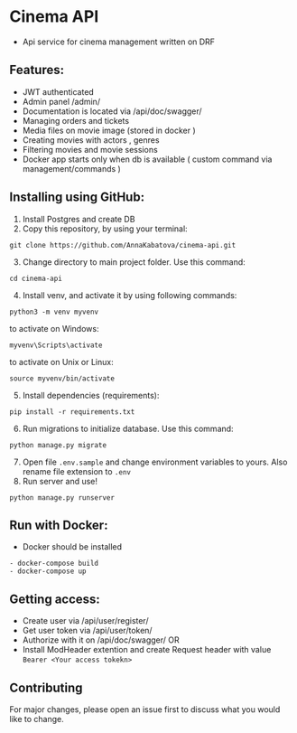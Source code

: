 # Cinema API
- Api service for cinema management written on DRF

## Features:
- JWT authenticated
- Admin panel /admin/
- Documentation is located via /api/doc/swagger/
- Managing orders and tickets
- Media files on movie image (stored in docker )
- Creating movies with actors , genres 
- Filtering movies and movie sessions
- Docker app starts only when db is available ( custom command via management/commands )

## Installing using GitHub:
1. Install Postgres and create DB
2. Copy this repository, by using your terminal:
```git
git clone https://github.com/AnnaKabatova/cinema-api.git
```
3. Change directory to main project folder. Use this command:
```git
cd cinema-api
```
4. Install venv, and activate it by using following commands:
```git
python3 -m venv myvenv
```
to activate on Windows:
```git
myvenv\Scripts\activate
```
to activate on Unix or Linux:
```git
source myvenv/bin/activate
```
5. Install dependencies (requirements):
```git
pip install -r requirements.txt
```
6. Run migrations to initialize database. Use this command:
```git
python manage.py migrate
```
7. Open file ```.env.sample``` and change environment variables to yours. Also rename file extension to ```.env```
8. Run server and use!
```git
python manage.py runserver
```
## Run with Docker:
- Docker should be installed
```
- docker-compose build
- docker-compose up
```

## Getting access:
- Create user via /api/user/register/
- Get user token via /api/user/token/
- Authorize with it on /api/doc/swagger/ OR 
- Install ModHeader extention and create Request header with value ```Bearer <Your access tokekn>```

## Contributing

For major changes, please open an issue first to discuss what you would like to change.
